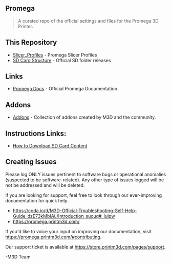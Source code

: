 
## Promega

> A curated repo of the official settings and files for the Promega 3D Printer.

## This Repository

* [Slicer_Profiles](https://github.com/PrintM3D/Promega/tree/devel/Slicer_Profiles) - Promega Slicer Profiles
* [SD Card Structure](https://github.com/PrintM3D/Promega/tree/devel/SD%20Card%20Structure) - Official SD folder releases

## Links
* [Promega Docs](http://promega.printm3d.com) - Official Promega Documentation. 

## Addons
* [Addons](https://github.com/PrintM3D/Promega/tree/devel/addons) - Collection of addons created by M3D and the community.

## Instructions Links:
* [How to Download SD Card Content](https://promega.printm3d.com/getting-started/updating-sd-card-structure)

## Creating Issues 
Please log ONLY issues pertinent to software bugs or operational anomalies (suspected to be software-related).
Any other type of issues logged will be not be addressed and will be deleted.

If you are looking for support, feel free to look through our ever-improving documentation for quick help. 

- https://coda.io/d/M3D-Official-Troubleshooting-Self-Help-Guide_dzE73kMbIAL/Introduction_sucuq#_lulpw
- https://promega.printm3d.com/

If you'd like to voice your input on improving our documentation, visit https://promega.printm3d.com/#contributing.

Our support ticket is available at https://store.printm3d.com/pages/support.

-M3D Team
